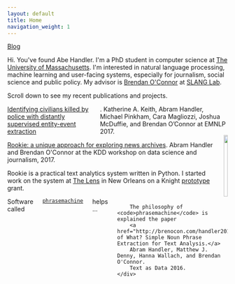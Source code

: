 ```yaml
---
layout: default
title: Home
navigation_weight: 1
---
```

<a href="/blog.html">Blog</a>

<section class="hero">
	<div class="small-container">
    		<p class="sub-text">
            Hi. You've found Abe Handler. I'm a PhD student in computer science at <a class="special" href="https://www.cics.umass.edu/">The University of Massachusetts</a>. I'm interested in natural language processing, machine learning and user-facing systems, especially for journalism, social science and public policy. My advisor is <a class="special" href="http://brenocon.com/">Brendan O'Connor</a> at <a class="special" href="http://slanglab.cs.umass.edu/"> SLANG Lab</a>.
            </p>
	</div>
</section>
<div class="container">
	<p class="post-hero center-text spacing">Scroll down to see my recent publications and projects.</p>
</div>
<div class="container">
	<div class="columns spacing">
		<a href="https://slanglab.cs.umass.edu/PoliceKillingsExtraction/">Identifying civilians killed by police with distantly supervised entity-event
		extraction</a>. Katherine A. Keith, Abram Handler, Michael Pinkham,
Cara Magliozzi, Joshua McDuffie, and Brendan O’Connor at EMNLP 2017.
	</div>
	<div class="columns spacing">
		<div class="column half">
			<p><a href="https://slanglab.cs.umass.edu/Rookie"> Rookie: a unique approach for exploring news archives</a>. Abram Handler and Brendan O'Connor at the KDD workshop on data science and journalism, 2017.
            </p>
            <p>
            Rookie is a practical text analytics system written in Python. I started work on the system at <a href="https://thelensnola.org">The Lens</a> in New Orleans on a Knight <a href="https://www.knightfoundation.org/grants/201550791/">prototype</a> grant.
			</p>
		</div>
		<div class="column half">
			<span class="bordered"> <img style="width:99%" src="/images/rookie.png" width="430"></span>
		</div>
	</div>
	<div class="columns spacing">
        Software called <code><a href="https://github.com/slanglab/phrasemachine" >phrasemachine</a></code> helps ...

        The philosophy of <code>phrasemachine</code> is explained the paper
        <a href="http://brenocon.com/handler2016phrases.pdf">Bag of What? Simple Noun Phrase Extraction for Text Analysis.</a>
        Abram Handler, Matthew J. Denny, Hanna Wallach, and Brendan O'Connor.
        Text as Data 2016.
	</div>
</div>
